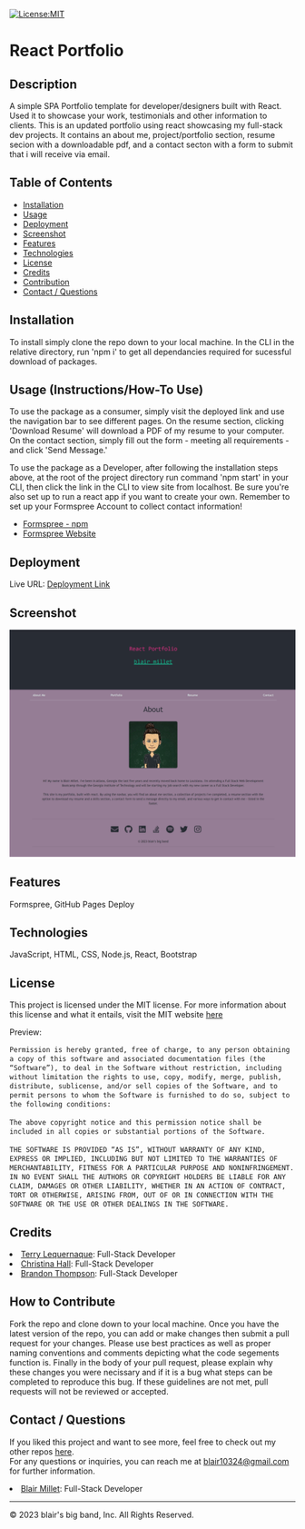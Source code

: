 [![License:MIT](https://img.shields.io/badge/License-MIT-yellow.svg)](https://opensource.org/licenses/MIT)

# React Portfolio

## Description
A simple SPA Portfolio template for developer/designers built with React. Used it to showcase your work, testimonials and other information to clients.
This is an updated portfolio using react showcasing my full-stack dev projects. 
It contains an about me, project/portfolio section, resume secion with a downloadable pdf, and a contact secton with a form to submit that i will receive via email.


## Table of Contents
- [Installation](#installation)
- [Usage](#usage)
- [Deployment](#deployment)
- [Screenshot](#screenshot)
- [Features](#features)
- [Technologies](#technologies)
- [License](#license)
- [Credits](#credits)
- [Contribution](#how-to-contribute)
- [Contact / Questions](#contact--questions)


## Installation
To install simply clone the repo down to your local machine. In the CLI in the relative directory, run 'npm i' to get all dependancies required for sucessful download of packages. 


## Usage (Instructions/How-To Use)
To use the package as a consumer, simply visit the deployed link and use the navigation bar to see different pages.
On the resume section, clicking 'Download Resume' will download a PDF of my resume to your computer. 
On the contact section, simply fill out the form - meeting all requirements - and click 'Send Message.'

To use the package as a Developer, after following the installation steps above, at the root of the project directory run command 'npm start' in your CLI, then click the link in the CLI to view site from localhost.
Be sure you're also set up to run a react app if you want to create your own.
Remember to set up your Formspree Account to collect contact information!
- <a href="https://www.npmjs.com/package/@formspree/react">Formspree - npm</a>
- <a href="https://help.formspree.io/hc/en-us/articles/360055613373-The-Formspree-React-library">Formspree Website</a>


## Deployment
Live URL: <a href="https://blairrrrwho.github.io/react-portfolio/">Deployment Link</a>


## Screenshot
![alt text](./public/assets/react-portfolio.png)


## Features
Formspree, GitHub Pages Deploy


## Technologies
JavaScript, HTML, CSS, Node.js, React, Bootstrap


## License
This project is licensed under the MIT license. For more information about this license and what it entails, visit the MIT website <a href="https://opensource.org/licenses/MIT">here</a>

Preview:

    Permission is hereby granted, free of charge, to any person obtaining a copy of this software and associated documentation files (the “Software”), to deal in the Software without restriction, including without limitation the rights to use, copy, modify, merge, publish, distribute, sublicense, and/or sell copies of the Software, and to permit persons to whom the Software is furnished to do so, subject to the following conditions:

    The above copyright notice and this permission notice shall be included in all copies or substantial portions of the Software.

    THE SOFTWARE IS PROVIDED “AS IS”, WITHOUT WARRANTY OF ANY KIND, EXPRESS OR IMPLIED, INCLUDING BUT NOT LIMITED TO THE WARRANTIES OF MERCHANTABILITY, FITNESS FOR A PARTICULAR PURPOSE AND NONINFRINGEMENT. IN NO EVENT SHALL THE AUTHORS OR COPYRIGHT HOLDERS BE LIABLE FOR ANY CLAIM, DAMAGES OR OTHER LIABILITY, WHETHER IN AN ACTION OF CONTRACT, TORT OR OTHERWISE, ARISING FROM, OUT OF OR IN CONNECTION WITH THE SOFTWARE OR THE USE OR OTHER DEALINGS IN THE SOFTWARE.


## Credits
<li><a href="https://github.com/tlequernaque" target="_blank">Terry Lequernaque</a>: Full-Stack Developer</li>  
<li><a href="https://github.com/alc0ve" target="_blank">Christina Hall</a>: Full-Stack Developer</li>  
<li><a href="https://github.com/BJThompson12" target="_blank">Brandon Thompson</a>: Full-Stack Developer</li>  

 
## How to Contribute
Fork the repo and clone down to your local machine. Once you have the latest version of the repo, you can add or make changes then submit a pull request for your changes. Please use best practices as well as proper naming conventions and comments depicting what the code segements function is. Finally in the body of your pull request, please explain why these changes you were necissary and if it is a bug what steps can be completed to reproduce this bug. If these guidelines are not met, pull requests will not be reviewed or accepted.


## Contact / Questions
If you liked this project and want to see more, feel free to check out my other repos [here](https://github.com/blairrrrwho).  
For any questions or inquiries, you can reach me at blair10324@gmail.com for further information.    

<li><a href="https://github.com/blairrrrwho" target="_blank">Blair Millet</a>: Full-Stack Developer</li>  

- - - - 
© 2023 blair's big band, Inc. All Rights Reserved.